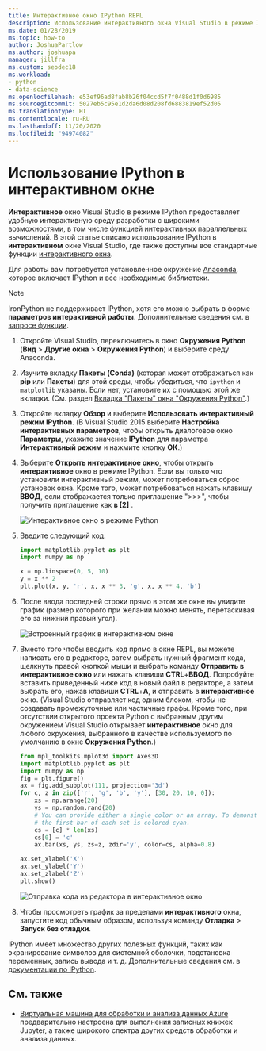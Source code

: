 ```yaml
---
title: Интерактивное окно IPython REPL
description: Использование интерактивного окна Visual Studio в режиме IPython для интерактивной среды разработки с широкими возможностями, в том числе функцией интерактивных параллельных вычислений.
ms.date: 01/28/2019
ms.topic: how-to
author: JoshuaPartlow
ms.author: joshuapa
manager: jillfra
ms.custom: seodec18
ms.workload:
- python
- data-science
ms.openlocfilehash: e53ef96ad8fab8b26f04ccd5f7f0488d1f0d6985
ms.sourcegitcommit: 5027eb5c95e1d2da6d08d208fd6883819ef52d05
ms.translationtype: HT
ms.contentlocale: ru-RU
ms.lasthandoff: 11/20/2020
ms.locfileid: "94974082"
---
```

# <a name="use-ipython-in-the-interactive-window"></a>Использование IPython в интерактивном окне

**Интерактивное** окно Visual Studio в режиме IPython предоставляет удобную интерактивную среду разработки с широкими возможностями, в том числе функцией интерактивных параллельных вычислений. В этой статье описано использование IPython в **интерактивном** окне Visual Studio, где также доступны все стандартные функции [интерактивного окна](python-interactive-repl-in-visual-studio.md).

Для работы вам потребуется установленное окружение [Anaconda](https://www.continuum.io), которое включает IPython и все необходимые библиотеки.

> [!Note]
> IronPython не поддерживает IPython, хотя его можно выбрать в форме **параметров интерактивной работы**. Дополнительные сведения см. в [запросе функции](https://github.com/Microsoft/PTVS/issues/84).

1. Откройте Visual Studio, переключитесь в окно **Окружения Python** (**Вид** > **Другие окна** > **Окружения Python**) и выберите среду Anaconda.

2. Изучите вкладку **Пакеты (Conda)** (которая может отображаться как **pip** или **Пакеты**) для этой среды, чтобы убедиться, что `ipython` и `matplotlib` указаны. Если нет, установите их с помощью этой же вкладки. (См. раздел [Вкладка "Пакеты" окна "Окружения Python"](python-environments-window-tab-reference.md).)

3. Откройте вкладку **Обзор** и выберите **Использовать интерактивный режим IPython**. (В Visual Studio 2015 выберите **Настройка интерактивных параметров**, чтобы открыть диалоговое окно **Параметры**, укажите значение **IPython** для параметра **Интерактивный режим** и нажмите кнопку **ОК**.)

4. Выберите **Открыть интерактивное окно**, чтобы открыть **интерактивное** окно в режиме IPython. Если вы только что установили интерактивный режим, может потребоваться сброс установок окна. Кроме того, может потребоваться нажать клавишу **ВВОД**, если отображается только приглашение ">>>", чтобы получить приглашение как **в [2]** .

    ![Интерактивное окно в режиме Python](media/ipython-repl-03.png)

5. Введите следующий код:

   ```python
   import matplotlib.pyplot as plt
   import numpy as np

   x = np.linspace(0, 5, 10)
   y = x ** 2
   plt.plot(x, y, 'r', x, x ** 3, 'g', x, x ** 4, 'b')
   ```

6. После ввода последней строки прямо в этом же окне вы увидите график (размер которого при желании можно менять, перетаскивая его за нижний правый угол).

    ![Встроенный график в интерактивном окне](media/ipython-repl-04.png)

7. Вместо того чтобы вводить код прямо в окне REPL, вы можете написать его в редакторе, затем выбрать нужный фрагмент кода, щелкнуть правой кнопкой мыши и выбрать команду **Отправить в интерактивное окно** или нажать клавиши **CTRL**+**ВВОД**. Попробуйте вставить приведенный ниже код в новый файл в редакторе, а затем выбрать его, нажав клавиши **CTRL**+**A**, и отправить в **интерактивное** окно. (Visual Studio отправляет код одним блоком, чтобы не создавать промежуточные или частичные графы. Кроме того, при отсутствии открытого проекта Python с выбранным другим окружением Visual Studio открывает **интерактивное** окно для любого окружения, выбранного в качестве используемого по умолчанию в окне **Окружения Python**.)

    ```python
    from mpl_toolkits.mplot3d import Axes3D
    import matplotlib.pyplot as plt
    import numpy as np
    fig = plt.figure()
    ax = fig.add_subplot(111, projection='3d')
    for c, z in zip(['r', 'g', 'b', 'y'], [30, 20, 10, 0]):
        xs = np.arange(20)
        ys = np.random.rand(20)
        # You can provide either a single color or an array. To demonstrate this,
        # the first bar of each set is colored cyan.
        cs = [c] * len(xs)
        cs[0] = 'c'
        ax.bar(xs, ys, zs=z, zdir='y', color=cs, alpha=0.8)

    ax.set_xlabel('X')
    ax.set_ylabel('Y')
    ax.set_zlabel('Z')
    plt.show()
    ```

    ![Отправка кода из редактора в интерактивное окно](media/ipython-repl-05.png)

8. Чтобы просмотреть график за пределами **интерактивного** окна, запустите код обычным образом, используя команду **Отладка** > **Запуск без отладки**.

IPython имеет множество других полезных функций, таких как экранирование символов для системной оболочки, подстановка переменных, запись вывода и т. д. Дополнительные сведения см. в [документации по IPython](https://ipython.org/documentation.html).

## <a name="see-also"></a>См. также

- [Виртуальная машина для обработки и анализа данных Azure](/azure/machine-learning/data-science-virtual-machine/overview) предварительно настроена для выполнения записных книжек Jupyter, а также широкого спектра других средств обработки и анализа данных.
